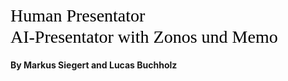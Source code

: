 <h1>Human Presentator<br>AI-Presentator with Zonos und Memo</h1>

#### By Markus Siegert and Lucas Buchholz

<style>
h1 {
  all: initial;
  font-size: 2em !important;
  line-height: 1.2 !important;
}

h4 {
  font-size: 1em !important;
}
</style>
